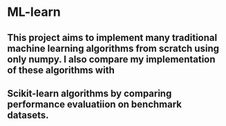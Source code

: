# ML-learn

## This project aims to implement many traditional machine learning algorithms from scratch using only numpy. I also compare my implementation of these algorithms with
## Scikit-learn algorithms by comparing performance evaluatiion on benchmark datasets.

